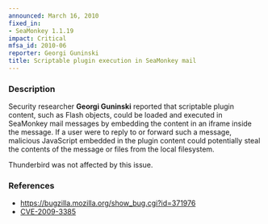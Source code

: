 ```yaml
---
announced: March 16, 2010
fixed_in:
- SeaMonkey 1.1.19
impact: Critical
mfsa_id: 2010-06
reporter: Georgi Guninski
title: Scriptable plugin execution in SeaMonkey mail
---
```


<h3>Description</h3>

<p>Security researcher <strong>Georgi Guninski</strong>
reported that scriptable plugin content, such as Flash objects, could
be loaded and executed in SeaMonkey mail messages by embedding the
content in an iframe inside the message.  If a user were to reply to
or forward such a message, malicious JavaScript embedded in the plugin
content could potentially steal the contents of the message or files
from the local filesystem.</p>

<p class="note">Thunderbird was not affected by this issue.</p>

<h3>References</h3>

<ul>
  <li><a href="https://bugzilla.mozilla.org/show_bug.cgi?id=371976">https://bugzilla.mozilla.org/show_bug.cgi?id=371976</a></li>
  <li><a class="ex-ref" href="http://cve.mitre.org/cgi-bin/cvename.cgi?name=CVE-2009-3385">CVE-2009-3385</a></li>
</ul>




